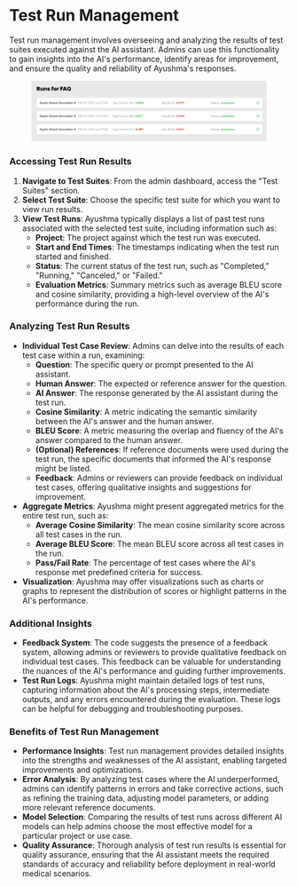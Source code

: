 # Test Run Management

Test run management involves overseeing and analyzing the results of test suites executed against the AI assistant. Admins can use this functionality to gain insights into the AI's performance, identify areas for improvement, and ensure the quality and reliability of Ayushma's responses.

<figure><img src="../assets/image (11).png" alt=""><figcaption></figcaption></figure>

### Accessing Test Run Results

1. **Navigate to Test Suites**: From the admin dashboard, access the "Test Suites" section.
2. **Select Test Suite**: Choose the specific test suite for which you want to view run results.
3. **View Test Runs**: Ayushma typically displays a list of past test runs associated with the selected test suite, including information such as:
   * **Project**: The project against which the test run was executed.
   * **Start and End Times**: The timestamps indicating when the test run started and finished.
   * **Status**: The current status of the test run, such as "Completed," "Running," "Canceled," or "Failed."
   * **Evaluation Metrics**: Summary metrics such as average BLEU score and cosine similarity, providing a high-level overview of the AI's performance during the run.

### Analyzing Test Run Results

* **Individual Test Case Review**: Admins can delve into the results of each test case within a run, examining:
  * **Question**: The specific query or prompt presented to the AI assistant.
  * **Human Answer**: The expected or reference answer for the question.
  * **AI Answer**: The response generated by the AI assistant during the test run.
  * **Cosine Similarity**: A metric indicating the semantic similarity between the AI's answer and the human answer.
  * **BLEU Score**: A metric measuring the overlap and fluency of the AI's answer compared to the human answer.
  * **(Optional) References**: If reference documents were used during the test run, the specific documents that informed the AI's response might be listed.
  * **Feedback**: Admins or reviewers can provide feedback on individual test cases, offering qualitative insights and suggestions for improvement.
* **Aggregate Metrics**: Ayushma might present aggregated metrics for the entire test run, such as:
  * **Average Cosine Similarity**: The mean cosine similarity score across all test cases in the run.
  * **Average BLEU Score**: The mean BLEU score across all test cases in the run.
  * **Pass/Fail Rate**: The percentage of test cases where the AI's response met predefined criteria for success.
* **Visualization**: Ayushma may offer visualizations such as charts or graphs to represent the distribution of scores or highlight patterns in the AI's performance.

### Additional Insights

* **Feedback System**: The code suggests the presence of a feedback system, allowing admins or reviewers to provide qualitative feedback on individual test cases. This feedback can be valuable for understanding the nuances of the AI's performance and guiding further improvements.
* **Test Run Logs**: Ayushma might maintain detailed logs of test runs, capturing information about the AI's processing steps, intermediate outputs, and any errors encountered during the evaluation. These logs can be helpful for debugging and troubleshooting purposes.

### Benefits of Test Run Management

* **Performance Insights**: Test run management provides detailed insights into the strengths and weaknesses of the AI assistant, enabling targeted improvements and optimizations.
* **Error Analysis**: By analyzing test cases where the AI underperformed, admins can identify patterns in errors and take corrective actions, such as refining the training data, adjusting model parameters, or adding more relevant reference documents.
* **Model Selection**: Comparing the results of test runs across different AI models can help admins choose the most effective model for a particular project or use case.
* **Quality Assurance**: Thorough analysis of test run results is essential for quality assurance, ensuring that the AI assistant meets the required standards of accuracy and reliability before deployment in real-world medical scenarios.
